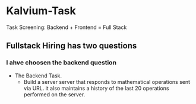 # Kalvium-Task
Task Screening: Backend + Frontend = Full Stack

## Fullstack Hiring has two questions

### I ahve choosen the backend question
 
* The Backend Task.
  - Build a server server that responds to mathematical operations sent via URL. it also
maintains a history of the last 20 operations performed on the server.
